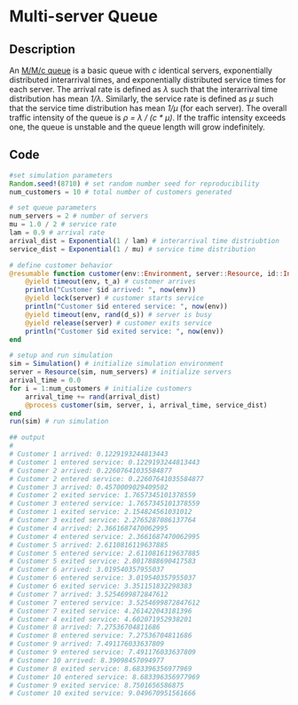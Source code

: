 # Multi-server Queue
  
## Description

An [M/M/c queue](https://en.wikipedia.org/wiki/M/M/c_queue) is a basic queue with _c_ identical servers, exponentially distributed interarrival times, and exponentially distributed service times for each server. The arrival rate is defined as _λ_ such that the interarrival time distribution has mean _1/λ_. Similarly, the service rate is defined as _μ_ such that the service time distribution has mean _1/μ_ (for each server). The overall traffic intensity of the queue is _ρ = λ / (c * μ)_. If the traffic intensity exceeds one, the queue is unstable and the queue length will grow indefinitely. 

## Code

```julia
#set simulation parameters
Random.seed!(8710) # set random number seed for reproducibility
num_customers = 10 # total number of customers generated

# set queue parameters
num_servers = 2 # number of servers
mu = 1.0 / 2 # service rate
lam = 0.9 # arrival rate
arrival_dist = Exponential(1 / lam) # interarrival time distriubtion
service_dist = Exponential(1 / mu) # service time distribution

# define customer behavior
@resumable function customer(env::Environment, server::Resource, id::Integer, t_a::Float64, d_s::Distribution)
    @yield timeout(env, t_a) # customer arrives
    println("Customer $id arrived: ", now(env))
    @yield lock(server) # customer starts service
    println("Customer $id entered service: ", now(env))
    @yield timeout(env, rand(d_s)) # server is busy
    @yield release(server) # customer exits service
    println("Customer $id exited service: ", now(env))
end

# setup and run simulation
sim = Simulation() # initialize simulation environment
server = Resource(sim, num_servers) # initialize servers
arrival_time = 0.0
for i = 1:num_customers # initialize customers
    arrival_time += rand(arrival_dist)
    @process customer(sim, server, i, arrival_time, service_dist)
end
run(sim) # run simulation

## output
#
# Customer 1 arrived: 0.1229193244813443
# Customer 1 entered service: 0.1229193244813443
# Customer 2 arrived: 0.22607641035584877
# Customer 2 entered service: 0.22607641035584877
# Customer 3 arrived: 0.4570009029409502
# Customer 2 exited service: 1.7657345101378559
# Customer 3 entered service: 1.7657345101378559
# Customer 1 exited service: 2.154824561031012
# Customer 3 exited service: 2.2765287086137764
# Customer 4 arrived: 2.3661687470062995
# Customer 4 entered service: 2.3661687470062995
# Customer 5 arrived: 2.6110816119637885
# Customer 5 entered service: 2.6110816119637885
# Customer 5 exited service: 2.8017888690417583
# Customer 6 arrived: 3.019540357955037
# Customer 6 entered service: 3.019540357955037
# Customer 6 exited service: 3.351151832298383
# Customer 7 arrived: 3.5254699872847612
# Customer 7 entered service: 3.5254699872847612
# Customer 7 exited service: 4.261422043181396
# Customer 4 exited service: 4.602071952938201
# Customer 8 arrived: 7.27536704811686
# Customer 8 entered service: 7.27536704811686
# Customer 9 arrived: 7.491176033637809
# Customer 9 entered service: 7.491176033637809
# Customer 10 arrived: 8.39098457094977
# Customer 8 exited service: 8.683396356977969
# Customer 10 entered service: 8.683396356977969
# Customer 9 exited service: 8.7501656586875
# Customer 10 exited service: 9.049670951561666
```
